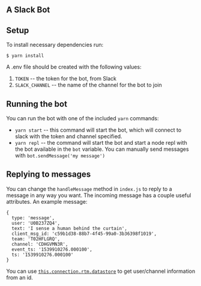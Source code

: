 A Slack Bot
-----------

## Setup

To install necessary dependencies run:

    $ yarn install

A .env file should be created with the following values:

1. `TOKEN` -- the token for the bot, from Slack
1. `SLACK_CHANNEL` -- the name of the channel for the bot to join

## Running the bot

You can run the bot with one of the included `yarn` commands:

* `yarn start` -- this command will start the bot, which will connect to slack with the token and channel specified.
* `yarn repl` -- the command will start the bot and start a node repl with the bot available in the `bot` variable. You can manually send messages with `bot.sendMessage('my message')`

## Replying to messages

You can change the `handleMessage` method in `index.js` to reply to a message in any way you want. The incoming message has a couple useful attributes. An example message:

```
{
  type: 'message',
  user: 'U0B237ZQ4',
  text: 'I sense a human behind the curtain',
  client_msg_id: 'c59b1d38-88b7-4f45-99a0-3b36398f1019',
  team: 'T02HFLGRQ',
  channel: 'CDHGVMN3R',
  event_ts: '1539910276.000100',
  ts: '1539910276.000100'
}
```

You can use [`this.connection.rtm.datastore`](https://github.com/slackapi/node-slack-sdk/blob/7c192744d49e57938513869365836afca8efeae6/docs/_reference/SlackMemoryDataStore.md) to get user/channel information from an id.
